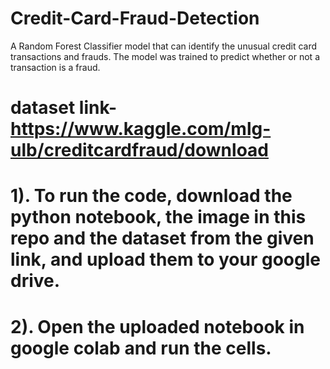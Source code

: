 # Credit-Card-Fraud-Detection
A Random Forest Classifier model that can identify the unusual credit card transactions and frauds. The model was trained to predict whether or not a transaction is a fraud. <br>
# dataset link- https://www.kaggle.com/mlg-ulb/creditcardfraud/download <br>
# 1). To run the code, download the python notebook, the image in this repo and the dataset from the given link, and upload them to your google drive. <br>
# 2). Open the uploaded notebook in google colab and run the cells.
